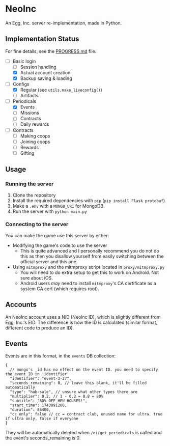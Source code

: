# NeoInc
An Egg, Inc. server re-implementation, made in Python.

## Implementation Status
For fine details, see the [PROGRESS.md](/PROGRESS.md) file.

- [ ] Basic login
  - [ ] Session handling
  - [x] Actual account creation
  - [x] Backup saving & loading

- [ ] Configs
  - [x] Regular (see `utils.make_liveconfig()`)
  - [ ] Artifacts

- [ ] Periodicals
  - [x] Events
  - [ ] Missions
  - [ ] Contracts
  - [ ] Daily rewards

- [ ] Contracts
  - [ ] Making coops
  - [ ] Joining coops
  - [ ] Rewards
  - [ ] Gifting

## Usage
### Running the server
1. Clone the repository
2. Install the required dependencies with `pip` (`pip install Flask protobuf`)
3. Make a `.env` with a `MONGO_URI` for MongoDB.
4. Run the server with `python main.py`
### Connecting to the server
You can make the game use this server by either:
- Modifying the game's code to use the server
  - This is quite advanced and I personally recommend you do not do this as then you disallow yourself from easily switching between the official server and this one.
- Using `mitmproxy` and the mitmproxy script located in `proxy/mitmproxy.py`
  - You will need to do extra setup to get this to work on Android. Not sure about iOS.
  - Android users *may* need to install `mitmproxy`'s CA certificate as a system CA cert (which requires root).

## Accounts
An NeoInc account uses a NID (NeoInc ID), which is slightly different from Egg, Inc.'s EID.
The difference is how the ID is calculated (similar format, different code to produce an ID).

## Events
Events are in this format, in the `events` DB collection:
```json5
{
  // mongo's _id has no effect on the event ID. you need to specify the event ID in 'identifier'
  "identifier": "event-3-27",
  "seconds_remaining": 0, // leave this blank, it'll be filled automatically
  "type": "hab-sale", // unsure what other types there are
  "multiplier": 0.2, // 1 - 0.2 = 0.8 = 80%
  "subtitle": "80% OFF HEN HOUSES!",
  "start_time": 1743091200,
  "duration": 86400,
  "cc_only": false // cc = contract club, unused name for ultra. true if ultra only, false if everyone
}
```

They will be automatically deleted when `/ei/get_periodicals` is called and the event's seconds_remaining is 0.